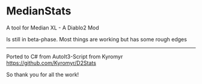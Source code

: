 # MedianStats
A tool for Median XL - A Diablo2 Mod

Is still in beta-phase. Most things are working but has some rough edges

---

</hl>

Ported to C# from AutoIt3-Script from Kyromyr</br>
https://github.com/Kyromyr/D2Stats

So thank you for all the work!